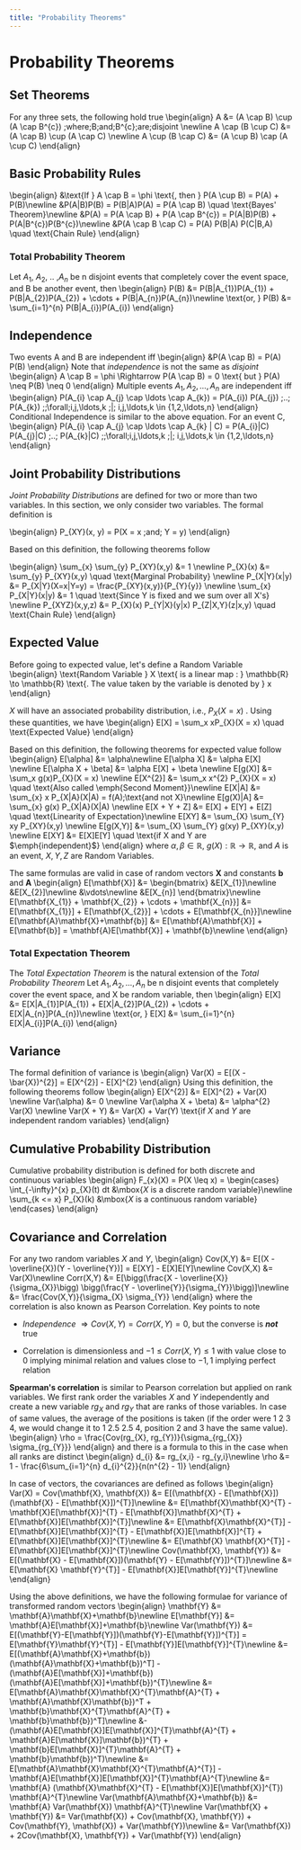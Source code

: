 ```yaml
---
title: "Probability Theorems"
---
```


# Probability Theorems

## Set Theorems

For any three sets, the following hold true
\begin{align}
        A &= (A \cap B) \cup (A \cap B^{c}) \;where\;B\;and\;B^{c}\;are\;disjoint \newline
        A \cap (B \cup C) &= (A \cap B) \cup (A \cap C) \newline
        A \cup (B \cap C) &= (A \cup B) \cap (A \cup C)
    \end{align}

## Basic Probability Rules

\begin{align}
        &\text{If } A \cap B = \phi \text{, then } P(A \cup B) = P(A) + P(B)\newline
        &P(A|B)P(B) = P(B|A)P(A) = P(A \cap B) \quad \text{Bayes' Theorem}\newline
        &P(A) = P(A \cap B) + P(A \cap B^{c}) = P(A|B)P(B) + P(A|B^{c})P(B^{c})\newline
        &P(A \cap B \cap C) = P(A) P(B|A) P(C|B,A) \quad \text{Chain Rule}
    \end{align}

### Total Probability Theorem

Let $A_{1}$, $A_{2}$, .. ,$A_{n}$ be n disjoint events that completely cover the event space, and B be another event, then
\begin{align}
        P(B) &= P(B|A_{1})P(A_{1}) + P(B|A_{2})P(A_{2}) + \cdots + P(B|A_{n})P(A_{n})\newline
        \text{or, } P(B) &= \sum_{i=1}^{n} P(B|A_{i})P(A_{i})
    \end{align}

## Independence

Two events A and B are independent iff
\begin{align}
        &P(A \cap B) = P(A) P(B)
    \end{align}
Note that *independence* is not the same as *disjoint*
\begin{align}
    A \cap B = \phi \Rightarrow P(A \cap B) = 0 \text{ but } P(A) \neq P(B) \neq 0
    \end{align}
Multiple events $A_{1}, A_{2}, \ldots , A_{n}$ are independent iff
\begin{align}
        P(A_{i} \cap A_{j} \cap \ldots \cap A_{k}) = P(A_{i}) P(A_{j}) \;..\; P(A_{k}) \;\;\forall\;i,j,\ldots,k \;|\; i,j,\ldots,k \in {1,2,\ldots,n}
    \end{align}
Conditional Independence is similar to the above equation. For an event C,
\begin{align}
        P(A_{i} \cap A_{j} \cap \ldots \cap A_{k} | C) = P(A_{i}|C) P(A_{j}|C) \;..\; P(A_{k}|C) \;\;\forall\;i,j,\ldots,k \;|\; i,j,\ldots,k \in {1,2,\ldots,n}
    \end{align}

## Joint Probability Distributions

*Joint Probability Distributions* are defined for two or more than two variables. In this section, we only consider two variables. The formal definition is

\begin{align}
        P_{XY}(x, y) = P(X = x \;and\; Y = y)
    \end{align}

Based on this definition, the following theorems follow

\begin{align}
        \sum_{x} \sum_{y} P_{XY}(x,y) &= 1 \newline
        P_{X}(x) &= \sum_{y} P_{XY}(x,y) \quad \text{Marginal Probability} \newline
        P_{X|Y}(x|y) &= P_{X|Y}(X=x|Y=y) = \frac{P_{XY}(x,y)}{P_{Y}{y}} \newline
        \sum_{x} P_{X|Y}(x|y) &= 1 \quad \text{Since Y is fixed and we sum over all X's} \newline
        P_{XYZ}(x,y,z) &= P_{X}(x) P_{Y|X}(y|x) P_{Z|X,Y}(z|x,y) \quad \text{Chain Rule}
    \end{align}

## Expected Value

Before going to expected value, let's define a Random Variable
\begin{align}
        \text{Random Variable } X \text{ is a linear map : } \mathbb{R} \to \mathbb{R} \text{. The value taken by the variable is denoted by } x
    \end{align}

$X$ will have an associated probability distribution, i.e., $P_{X}(X = x)$ . Using these quantities, we have
\begin{align}
        E[X] = \sum_x xP_{X}(X = x) \quad \text{Expected Value}
    \end{align}

Based on this definition, the following theorems for expected value follow
\begin{align}
        E[\alpha] &= \alpha\newline
        E[\alpha X] &= \alpha E[X] \newline
        E[\alpha X + \beta] &= \alpha E[X] + \beta \newline
        E[g(X)] &= \sum_x g(x)P_{X}(X = x) \newline
        E[X^{2}] &= \sum_x x^{2} P_{X}(X = x) \quad \text{Also called \emph{Second Moment}}\newline
        E[X|A] &= \sum_{x} x P_{X|A}(X|A) = f(A)\;\text{and not X}\newline
        E[g(X)|A] &= \sum_{x} g(x) P_{X|A}(X|A) \newline
        E[X + Y + Z] &= E[X] + E[Y] + E[Z] \quad \text{Linearity of Expectation}\newline
        E[XY] &= \sum_{X} \sum_{Y} xy P_{XY}(x,y) \newline
        E[g(X,Y)] &= \sum_{X} \sum_{Y} g(xy) P_{XY}(x,y) \newline
        E[XY] &= E[X]E[Y] \quad \text{if X and Y are $\emph{independent}$}
    \end{align}
where $\alpha, \beta \in \mathbb{R}$, $g(X) : \mathbb{R} \rightarrow \mathbb{R}$, and $A$ is an event, $X, Y, Z$ are Random Variables.


The same formulas are valid in case of random vectors $\mathbf{X}$ and constants $\mathbf{b}$ and $\mathbf{A}$
\begin{align}
        E[\mathbf{X}] &= \begin{bmatrix}
        &E[X_{1}]\newline
        &E[X_{2}]\newline
        &\vdots\newline
        &E[X_{n}]
        \end{bmatrix}\newline
        E[\mathbf{X_{1}} + \mathbf{X_{2}} + \cdots + \mathbf{X_{n}}] &= E[\mathbf{X_{1}}] + E[\mathbf{X_{2}}] + \cdots + E[\mathbf{X_{n}}]\newline
        E[\mathbf{A}\mathbf{X}+\mathbf{b}] &= E[\mathbf{A}\mathbf{X}] + E[\mathbf{b}] = \mathbf{A}E[\mathbf{X}] + \mathbf{b}\newline
    \end{align}

### Total Expectation Theorem

The *Total Expectation Theorem* is the natural extension of the *Total Probability Theorem*
Let $A_{1}, A_{2}, \ldots, A_{n}$ be n disjoint events that completely cover the event space, and X be random variable, then
\begin{align}
        E[X] &= E[X|A_{1}]P(A_{1}) + E[X|A_{2}]P(A_{2}) + \cdots + E[X|A_{n}]P(A_{n})\newline
        \text{or, } E[X] &= \sum_{i=1}^{n} E[X|A_{i}]P(A_{i})
    \end{align}

## Variance

The formal definition of variance is
\begin{align}
        Var(X) = E[(X - \bar{X})^{2}] = E[X^{2}] - E[X]^{2}
    \end{align}
Using this definition, the following theorems follow
\begin{align}
        E[X^{2}] &= E[X]^{2} + Var(X) \newline
        Var(\alpha) &= 0 \newline
        Var(\alpha X + \beta) &= \alpha^{2} Var(X) \newline
        Var(X + Y) &= Var(X) + Var(Y) \text{if $X$ and $Y$ are independent random variables}
    \end{align}

## Cumulative Probability Distribution

Cumulative probability distribution is defined for both discrete and continuous variables
\begin{align}
        F_{x}(X) = P(X \leq x) = \begin{cases} \int_{-\infty}^{x} p_{X}(t) dt &\mbox{$X$ is a discrete random variable}\newline
        \sum_{k <= x} P_{X}(k) &\mbox{$X$ is a continuous random variable} \end{cases}
    \end{align}

## Covariance and Correlation

For any two random variables $X$ and $Y$,
\begin{align}
        Cov(X,Y) &= E[(X - \overline{X})(Y - \overline{Y})] = E[XY] - E[X]E[Y]\newline
        Cov(X,X) &= Var(X)\newline
        Corr(X,Y) &= E[\bigg(\frac{X - \overline{X}}{\sigma_{X}}\bigg) \bigg(\frac{Y - \overline{Y}}{\sigma_{Y}}\bigg)]\newline
        &= \frac{Cov(X,Y)}{\sigma_{X} \sigma_{Y}}
    \end{align}
where the correlation is also known as Pearson Correlation. Key points to note

-   *Independence* $\Rightarrow Cov(X,Y) = Corr(X,Y) = 0$, but the converse is ***not*** true

-   Correlation is dimensionless and $-1 \leq Corr(X,Y) \leq 1$ with value close to $0$ implying minimal relation and values close to $-1, 1$ implying perfect relation

**Spearman's correlation** is similar to Pearson correlation but applied on rank variables. We first rank order the variables $X$ and $Y$ independently and create a new variable $rg_{X}$ and $rg_{Y}$ that are ranks of those variables. In case of same values, the average of the positions is taken (if the order were 1 2 3 4, we would change it to 1 2.5 2.5 4, position 2 and 3 have the same value).
\begin{align}
        \rho = \frac{Cov(rg_{X}, rg_{Y})}{\sigma_{rg_{X}} \sigma_{rg_{Y}}}
    \end{align}
and there is a formula to this in the case when all ranks are distinct
\begin{align}
        d_{i} &= rg_{x,i} - rg_{y,i}\newline
        \rho &= 1 - \frac{6\sum_{i=1}^{n} d_{i}^{2}}{n(n^{2} - 1)}
    \end{align}

In case of vectors, the covariances are defined as follows
\begin{align}
        Var(X) = Cov(\mathbf{X}, \mathbf{X}) &= E[(\mathbf{X} - E[\mathbf{X}])(\mathbf{X} - E[\mathbf{X}])^{T}]\newline
        &= E[\mathbf{X}\mathbf{X}^{T} - \mathbf{X}E[\mathbf{X}]^{T} - E[\mathbf{X}]\mathbf{X}^{T} + E[\mathbf{X}]E[\mathbf{X}]^{T}]\newline
        &= E[\mathbf{X}\mathbf{X}^{T}] - E[\mathbf{X}]E[\mathbf{X}]^{T} - E[\mathbf{X}]E[\mathbf{X}]^{T} + E[\mathbf{X}]E[\mathbf{X}]^{T}\newline
        &= E[\mathbf{X} \mathbf{X}^{T}] - E[\mathbf{X}]E[\mathbf{X}]^{T}\newline
        Cov(\mathbf{X}, \mathbf{Y}) &= E[(\mathbf{X} - E[\mathbf{X}])(\mathbf{Y} - E[\mathbf{Y}])^{T}]\newline
        &= E[\mathbf{X} \mathbf{Y}^{T}] - E[\mathbf{X}]E[\mathbf{Y}]^{T}\newline
    \end{align}

Using the above definitions, we have the following formulae for variance of transformed random vectors
\begin{align}
        \mathbf{Y} &= \mathbf{A}\mathbf{X}+\mathbf{b}\newline
        E[\mathbf{Y}] &= \mathbf{A}E[\mathbf{X}]+\mathbf{b}\newline
        Var(\mathbf{Y}) &= E[(\mathbf{Y}-E[\mathbf{Y}])(\mathbf{Y}-E[\mathbf{Y}])^{T}] = E[\mathbf{Y}\mathbf{Y}^{T}] - E[\mathbf{Y}]E[\mathbf{Y}]^{T}\newline
        &= E[(\mathbf{A}\mathbf{X}+\mathbf{b})(\mathbf{A}\mathbf{X}+\mathbf{b})^T] - (\mathbf{A}E[\mathbf{X}]+\mathbf{b})(\mathbf{A}E[\mathbf{X}]+\mathbf{b})^{T}\newline
        &= E[\mathbf{A}\mathbf{X}\mathbf{X}^{T}\mathbf{A}^{T} + \mathbf{A}\mathbf{X}\mathbf{b})^T + \mathbf{b}\mathbf{X}^{T}\mathbf{A}^{T} + \mathbf{b}\mathbf{b})^T]\newline &- (\mathbf{A}E[\mathbf{X}]E[\mathbf{X}]^{T}\mathbf{A}^{T} + \mathbf{A}E[\mathbf{X}]\mathbf{b})^{T} + \mathbf{b}E[\mathbf{X}]^{T}\mathbf{A}^{T} + \mathbf{b}\mathbf{b})^T)\newline
        &= E[\mathbf{A}\mathbf{X}\mathbf{X}^{T}\mathbf{A}^{T}] - \mathbf{A}E[\mathbf{X}]E[\mathbf{X}]^{T}\mathbf{A}^{T}\newline &= \mathbf{A} (\mathbf{X}\mathbf{X}^{T} - E[\mathbf{X}]E[\mathbf{X}]^{T}) \mathbf{A}^{T}\newline
        Var(\mathbf{A}\mathbf{X}+\mathbf{b}) &= \mathbf{A} Var(\mathbf{X}) \mathbf{A}^{T}\newline
        Var(\mathbf{X} + \mathbf{Y}) &= Var(\mathbf{X}) + Cov(\mathbf{X}, \mathbf{Y}) + Cov(\mathbf{Y}, \mathbf{X}) + Var(\mathbf{Y})\newline
        &= Var(\mathbf{X}) + 2Cov(\mathbf{X}, \mathbf{Y}) + Var(\mathbf{Y})
    \end{align}
